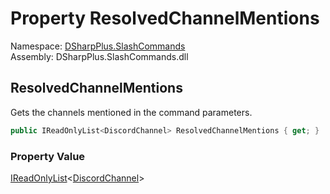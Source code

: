 # Property ResolvedChannelMentions

Namespace: [DSharpPlus.SlashCommands](DSharpPlus.SlashCommands.md)  
Assembly: DSharpPlus.SlashCommands.dll

## <a id="DSharpPlus_SlashCommands_InteractionContext_ResolvedChannelMentions"></a>ResolvedChannelMentions

Gets the channels mentioned in the command parameters.

```csharp
public IReadOnlyList<DiscordChannel> ResolvedChannelMentions { get; }
```

### Property Value

[IReadOnlyList](https://learn.microsoft.com/dotnet/api/system.collections.generic.ireadonlylist\-1)<[DiscordChannel](DSharpPlus.Entities.DiscordChannel.md)\>

